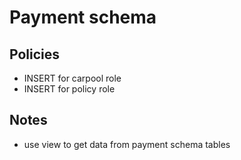 # Payment schema

## Policies

- INSERT for carpool role
- INSERT for policy role

## Notes

- use view to get data from payment schema tables
